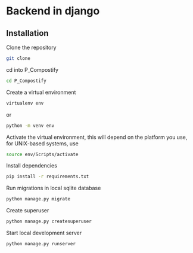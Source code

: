 # Backend in django

## Installation
Clone the repository
```bash
git clone 
```

cd into P_Compostify
```bash
cd P_Compostify
```

Create a virtual environment
```bash
virtualenv env
```
or
```bash
python -m venv env
```

Activate the virtual environment, this will depend on the platform you use, for UNIX-based systems, use
```bash
source env/Scripts/activate
```

Install dependencies
```bash
pip install -r requirements.txt
```

Run migrations in local sqlite database
```bash
python manage.py migrate
```

Create superuser
```bash
python manage.py createsuperuser
```

Start local development server
```bash
python manage.py runserver
```